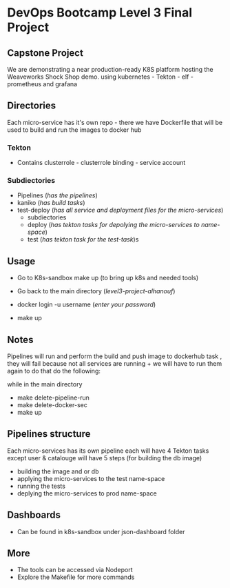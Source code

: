 # DevOps Bootcamp Level 3 Final Project

## Capstone Project

We are demonstrating a near production-ready K8S platform hosting the Weaveworks Shock Shop demo. using kubernetes - Tekton - elf - prometheus and grafana

## Directories 
Each micro-service has it's own repo - there we have Dockerfile that will be used to build and run the images to docker hub

### Tekton 
- Contains clusterrole - clusterrole binding - service account

### Subdiectories
- Pipelines (*has the pipelines*)
- kaniko (*has build tasks*)
- test-deploy (*has all service and deployment files for the micro-services*)
	- subdiectories
	- deploy (*has tekton tasks for depolying the micro-services to name-space*)
	- test (*has tekton task for the test-task*)s
## Usage
- Go to K8s-sandbox make up (to bring up k8s and needed tools)

- Go back to the main directory (*level3-project-alhanouf*)
- docker login -u username (*enter your password*)
- make up

## Notes
Pipelines will run and perform the build and push image to dockerhub task , they will fail because not all services are running + we will have to run them again to do that do the following:

while in the main directory 
- make delete-pipeline-run 
- make delete-docker-sec
- make up 

## Pipelines structure 

Each micro-services has its own pipeline each will have 4 Tekton tasks except user & catalouge will have 5 steps (for building the db image)
- building the image and or db
- applying the micro-services to the test name-space 
- running the tests
- deplying the micro-services to prod name-space

## Dashboards
- Can be found in k8s-sandbox under json-dashboard folder
## More

- The tools can be accessed via Nodeport
- Explore the Makefile for more commands 

